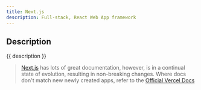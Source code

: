 ```yaml
---
title: Next.js
description: Full-stack, React Web App framework
---
```


## Description 

{{ description }}

>[Next.js](https://nextjs.org/ "Official Site") has lots of great documentation, however, is in a continual state of evolution, resulting in non-breaking changes.  Where docs don't match new newly created apps, refer to the [Official Vercel Docs](https://nextjs.org)  

